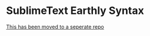 # SublimeText Earthly Syntax

[This has been moved to a seperate repo](https://github.com/earthly/sublimetext-earthly-syntax)

